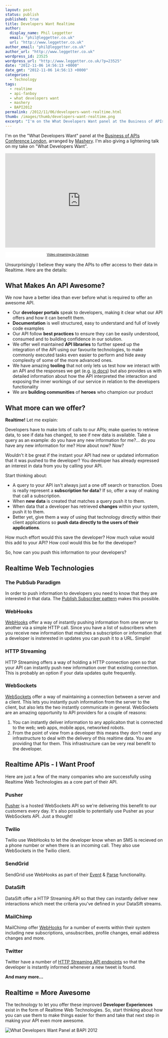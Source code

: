 ```yaml
---
layout: post
status: publish
published: true
title: Developers Want Realtime
author:
  display_name: Phil Leggetter
  email: "phil@leggetter.co.uk"
  url: "http://www.leggetter.co.uk"
author_email: "phil@leggetter.co.uk"
author_url: "http://www.leggetter.co.uk"
wordpress_id: 23525
wordpress_url: "http://www.leggetter.co.uk/?p=23525"
date: "2012-11-06 14:56:13 +0000"
date_gmt: "2012-11-06 14:56:13 +0000"
categories:
  - Technology
tags:
  - realtime
  - api-fanboy
  - what developers want
  - mashery
  - BAPI2012
permalink: /2012/11/06/developers-want-realtime.html
thumb: /images/thumb/developers-want-realtime.png
excerpt: "I'm on the What Developers Want panel at the Business of APIs Conference London, arranged by Mashery. I'm also giving a lightening talk on my take on What Developers Want. Unsurprisingly I believe they wany the APIs to offer access to their data in Realtime. Here are the details."
---
```


<p>I'm on the "What Developers Want" panel at the <a href="http://apiconference.com/about-2012/london-2012/">Business of APIs Conference London</a>, arranged by <a href="http://www.mashery.com/">Mashery</a>. I'm also giving a lightening talk on my take on "What Developers Want".</p>
<p><iframe width="480" height="302" src="http://www.ustream.tv/embed/recorded/26755655/highlight/310780?v=3&amp;wmode=direct" scrolling="no" frameborder="0" style="border: 0px none transparent;">    </iframe></p>
<p><a href="http://www.ustream.tv/" style="padding: 2px 0px 4px; width: 400px; background: #ffffff; display: block; color: #000000; font-weight: normal; font-size: 10px; text-decoration: underline; text-align: center;" target="_blank">Video streaming by Ustream</a></p>
<p>Unsurprisingly I believe they wany the APIs to offer access to their data in Realtime. Here are the details:</p>
<h2>What Makes An API Awesome?</h2>
<p>We now have a better idea than ever before what is required to offer an awesome API.</p>
<ul>
<li>Our <strong>developer portals</strong> speak to developers, making it clear what our API offers and how it can benefit them.</li>
<li><strong>Documentation</strong> is well structured, easy to understand and full of lovely code examples</li>
<li>Our API follow <strong>best practices</strong> to ensure they can be easily understood, consumed and to building confidence in our solution.</li>
<li>We offer well maintained <strong>API libraries</strong> to further speed up the integration of the API using our favourite technologies, to make commonly executed tasks even easier to perform and hide away complexity of some of the more advanced ones.</li>
<li>We have amazing <strong>tooling</strong> that not only lets us test how we interact with an API and the responses we get (e.g. <a href="http://www.mashery.com/product/io-docs">io docs</a>) but also provides us with detailed information about how the API interpreted the interaction and exposing the inner workings of our service in relation to the developers functionality</li>
<li>We are <strong>building communities</strong> of <strong>heroes</strong> who champion our product</li>
</ul>
<h2>What more can we offer?</h2>
<p><strong>Realtime!</strong> Let me explain:</p>
<p>Developers have to make lots of calls to our APIs; make queries to retrieve data, to see if data has changed, to see if new data is available. Take a query as an example: do you have any new information for me?... do you have any new information for me? How about now? Now?</p>
<p>Wouldn't it be great if the instant your API had new or updated information that it was pushed to the developer? You developer has already expressed an interest in data from you by calling your API.</p>
<p>Start thinking about:</p>
<ul>
<li>A query to your API isn't always just a one off search or transction. Does is really represent a <strong>subscription for data</strong>? If so, offer a way of making that call a subscription.</li>
<li>When <strong>new data</strong> is created that matches a query push it to them.</li>
<li>When data that a developer has retrieved <strong>changes</strong> within your system, push it to them.</li>
<li>Better yet, give them a way of using that technology directly within their client applications so <strong>push data directly to the users of their applications</strong>.</li>
</ul>
<p>How much effort would this save the developer? How much value would this add to your API? How cool would this be for the developer?</p>
<p>So, how can you push this information to your developers?</p>
<h2>Realtime Web Technologies</h2>
<h3>The PubSub Paradigm</h3>
<p>In order to push information to developers you need to know that they are interested in that data. The <a href="http://en.wikipedia.org/wiki/Publish%E2%80%93subscribe_pattern">Publish Subscriber pattern</a> makes this possible.</p>
<h3>WebHooks</h3>
<p><a href="http://en.wikipedia.org/wiki/Webhook">WebHooks</a> offer a way of instantly pushing information from one server to another via a simple HTTP call. Since you have a list of subscribers when you receive new information that matches a subscription or information that a developer is insterested in updates you can push it to a URL. Simple!</p>
<h3>HTTP Streaming</h3>
<p>HTTP Streaming offers a way of holding a HTTP connection open so that your API can instantly push new information over that existing connection. This is probably an option if your data updates quite frequently.</p>
<h3>WebSockets</h3>
<p><a href="http://en.wikipedia.org/wiki/WebSockets">WebSockets</a> offer a way of maintaining a connection between a server and a client. This lets you instantly push information from the server to the client, but also lets the two instantly communicate in general. WebSockets are an amazing opportunity to API providers for a couple of reasons:</p>
<ol>
<li>You can instantly deliver information to any applicaiton that is connected to the web; web apps, mobile apps, networked robots.</li>
<li>From the point of view from a developer this means they don't need any infrastructure to deal with the delivery of this realtime data. You are providing that for them. This infrastructure can be very real benefit to the developer.</li>
</ol>
<h2>Realtime APIs - I Want Proof</h2>
<p>Here are just a few of the many companies who are successfully using Realtime Web Technologies as a core part of their API.</p>
<h3>Pusher</h3>
<p><a href="http://pusher.com">Pusher</a> is a hosted WebSockets API so we're delivering this benefit to our customers every day. It's also possible to potentially use Pusher as your WebSockets API. Just a thought!</p>
<h3>Twilio</h3>
<p>Twilio use WebHooks to let the developer know when an SMS is recieved on a phone number or when there is an incoming call. They also use WebSockets in the Twilio client.</p>
<h3>SendGrid</h3>
<p>SendGrid use WebHooks as part of their <a href="http://sendgrid.com/docs/API%20Reference/Webhooks/event.html">Event</a> &amp; <a href="http://sendgrid.com/docs/API%20Reference/Webhooks/parse.html">Parse</a> functionality.</p>
<h3>DataSift</h3>
<p>DataSift offer a HTTP Streaming API so that they can instantly deliver new interactions which meet the criteria you've defined in your DataSift streams.</p>
<h3>MailChimp</h3>
<p>MailChimp offer <a href="http://apidocs.mailchimp.com/webhooks/">WebHooks</a> for a number of events within their system including new subscriptions, unsubscribes, profile changes, email address changes and more.</p>
<h3>Twitter</h3>
<p>Twitter have a number of <a href="https://dev.twitter.com/docs/streaming-apis">HTTP Streaming API endpoints</a> so that the developer is instantly informed whenever a new tweet is found.</p>
<p><strong>And many more…</strong></p>
<h2>Realtime = More Awesome</h2>
<p>The technology to let you offer these improved <strong>Developer Experiences</strong> exist in the form of Realtime Web Technologies. So, start thinking about how you can use them to make things easier for them and take that next step in making your API even more awesome.</p>
<p><img src="http://f.cl.ly/items/3L1Q2530423b473T1O2F/bapi2012_dev_panel.jpg" alt="What Developers Want Panel at BAPI 2012" /></p>
